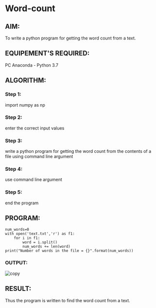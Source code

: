 # Word-count
## AIM:
To write a python program for getting the word count from a text.
## EQUIPEMENT'S REQUIRED: 
PC
Anaconda - Python 3.7
## ALGORITHM: 
### Step 1:
import numpy as np

### Step 2:
enter the correct input values
 
### Step 3: 
write a python program for getting the word count from the contents of a file using command 
line argument

### Step 4:
use command line argument

### Step 5:
end the program

## PROGRAM:
```
num_words=0
with open('text.txt','r') as f1:
    for i in f1:
        word = i.split()
        num_words += len(word)
print("Number of words in the file = {}".format(num_words))
```

### OUTPUT:
![copy](https://user-images.githubusercontent.com/120230694/214786835-3ea3e5ee-c4f4-4e46-8aac-3dbb1733aed5.png)




## RESULT:
Thus the program is written to find the word count from a text.
